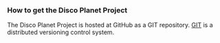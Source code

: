 ### How to get the Disco Planet Project

The Disco Planet Project is hosted at GitHub as a GIT repository.
[GIT](http://git-scm.com/) is a distributed versioning control system.
